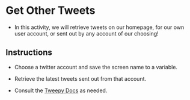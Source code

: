 # Get Other Tweets

* In this activity, we will retrieve tweets on our homepage, for our own user account, or sent out by any account of our choosing!

## Instructions

* Choose a twitter account and save the screen name to a variable.

* Retrieve the latest tweets sent out from that account.

* Consult the [Tweepy Docs](http://docs.tweepy.org/en/v3.5.0/api.html) as needed.